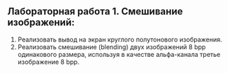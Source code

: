 ## Лабораторная работа 1. Смешивание изображений:

1. Реализовать вывод на экран круглого полутонового изображения.
2. Реализовать смешивание (blending) двух изображений 8 bpp одинакового размера,
используя в качестве альфа-канала третье изображение 8 bpp.